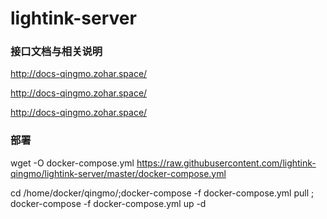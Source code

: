 # lightink-server


### 接口文档与相关说明

<http://docs-qingmo.zohar.space/>

<http://docs-qingmo.zohar.space/>

<http://docs-qingmo.zohar.space/>


### 部署

wget -O docker-compose.yml https://raw.githubusercontent.com/lightink-qingmo/lightink-server/master/docker-compose.yml


cd /home/docker/qingmo/;docker-compose -f docker-compose.yml pull ; docker-compose -f docker-compose.yml up -d

